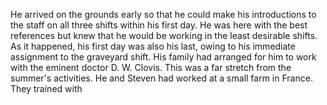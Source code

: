 He arrived on the grounds early so that he could make his introductions to the staff on all three shifts within his first day. He was here with the best references but knew that he would be working in the least desirable shifts. As it happened, his first day was also his last, owing to his immediate assignment to the graveyard shift.
His family had arranged for him to work with the eminent doctor D. W. Clovis. This was a far stretch from the summer's activities. 
He and Steven had worked at a small farm in France. They trained with